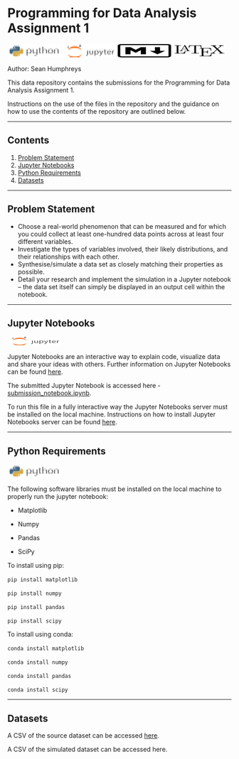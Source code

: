 # Programming for Data Analysis Assignment 1
![python_logo](/images/illustrations/python_logo_mod_sh_title.png) ![jupyter_logo](/images/illustrations/jupyter_logo_mod_sh_title.png) ![markdown_logo](/images/illustrations/markdown_title.png) ![laytex_logo](/images/illustrations/laytex_title.png)

Author: Sean Humphreys

This data repository contains the submissions for the Programming for Data Analysis Assignment 1.

Instructions on the use of the files in the repository and the guidance on how to use the contents of the repository are outlined below.

---

## Contents

1. [Problem Statement](#problem-statement)
2. [Jupyter Notebooks](#jupyter-notebooks)
3. [Python Requirements](#python-requirements)
4. [Datasets](#datasets)

---

## Problem Statement

- Choose a real-world phenomenon that can be measured and for which you could collect at least one-hundred data points across at least four different variables.
- Investigate the types of variables involved, their likely distributions, and their relationships with each other.
- Synthesise/simulate a data set as closely matching their properties as possible.
- Detail your research and implement the simulation in a Jupyter notebook – the data set itself can simply be displayed in an output cell within the notebook.

---

## Jupyter Notebooks 

![jupyter_logo](/images/illustrations/jupyter_logo_mod_sh.png)

Jupyter Notebooks are an interactive way to explain code, visualize data and share your ideas with others. Further information on Jupyter Notebooks can be found [here](https://jupyter-notebook.readthedocs.io/en/stable/notebook.html).

The submitted Jupyter Notebook is accessed here - [submission_notebook.ipynb](submission_notebook.ipynb).

To run this file in a fully interactive way the Jupyter Notebooks server must be installed on the local machine. Instructions on how to install Jupyter Notebooks server can be found [here](https://jupyter.org/install).

---

## Python Requirements 

![python_logo](/images/illustrations/python_logo_mod_sh_title.png)

The following software libraries must be installed on the local machine to properly run the jupyter notebook:

- Matplotlib

- Numpy

- Pandas

- SciPy


To install using pip:

`pip install matplotlib`

`pip install numpy`

`pip install pandas`

`pip install scipy`

To install using conda:

`conda install matplotlib`

`conda install numpy`

`conda install pandas`

`conda install scipy`

---

## Datasets

A CSV of the source dataset can be accessed [here](/datasets/back_garden_sensor_data_12_months.csv).

A CSV of the simulated dataset can be accessed here.